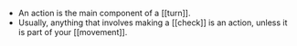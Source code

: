 - An action is the main component of a [[turn]]. 
- Usually, anything that involves making a [[check]] is an action, unless it is part of your [[movement]].